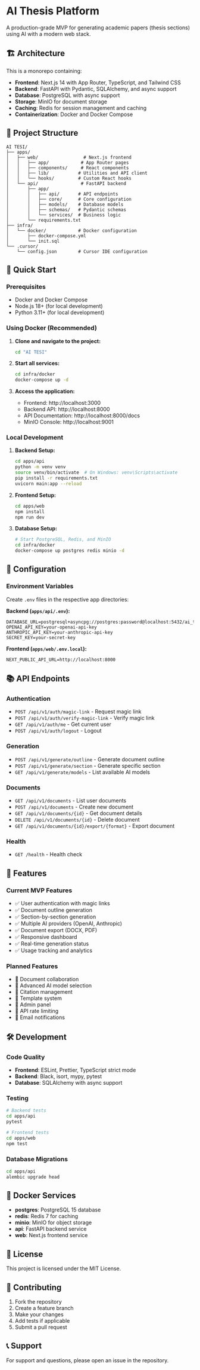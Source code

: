 # AI Thesis Platform

A production-grade MVP for generating academic papers (thesis sections) using AI with a modern web stack.

## 🏗️ Architecture

This is a monorepo containing:

- **Frontend**: Next.js 14 with App Router, TypeScript, and Tailwind CSS
- **Backend**: FastAPI with Pydantic, SQLAlchemy, and async support
- **Database**: PostgreSQL with async support
- **Storage**: MinIO for document storage
- **Caching**: Redis for session management and caching
- **Containerization**: Docker and Docker Compose

## 📁 Project Structure

```
AI TESI/
├── apps/
│   ├── web/                 # Next.js frontend
│   │   ├── app/            # App Router pages
│   │   ├── components/     # React components
│   │   ├── lib/           # Utilities and API client
│   │   └── hooks/         # Custom React hooks
│   └── api/                # FastAPI backend
│       ├── app/
│       │   ├── api/       # API endpoints
│       │   ├── core/      # Core configuration
│       │   ├── models/    # Database models
│       │   ├── schemas/   # Pydantic schemas
│       │   └── services/  # Business logic
│       └── requirements.txt
├── infra/
│   └── docker/            # Docker configuration
│       ├── docker-compose.yml
│       └── init.sql
└── .cursor/
    └── config.json        # Cursor IDE configuration
```

## 🚀 Quick Start

### Prerequisites

- Docker and Docker Compose
- Node.js 18+ (for local development)
- Python 3.11+ (for local development)

### Using Docker (Recommended)

1. **Clone and navigate to the project:**
   ```bash
   cd "AI TESI"
   ```

2. **Start all services:**
   ```bash
   cd infra/docker
   docker-compose up -d
   ```

3. **Access the application:**
   - Frontend: http://localhost:3000
   - Backend API: http://localhost:8000
   - API Documentation: http://localhost:8000/docs
   - MinIO Console: http://localhost:9001

### Local Development

1. **Backend Setup:**
   ```bash
   cd apps/api
   python -m venv venv
   source venv/bin/activate  # On Windows: venv\Scripts\activate
   pip install -r requirements.txt
   uvicorn main:app --reload
   ```

2. **Frontend Setup:**
   ```bash
   cd apps/web
   npm install
   npm run dev
   ```

3. **Database Setup:**
   ```bash
   # Start PostgreSQL, Redis, and MinIO
   cd infra/docker
   docker-compose up postgres redis minio -d
   ```

## 🔧 Configuration

### Environment Variables

Create `.env` files in the respective app directories:

**Backend (`apps/api/.env`):**
```env
DATABASE_URL=postgresql+asyncpg://postgres:password@localhost:5432/ai_thesis_platform
OPENAI_API_KEY=your-openai-api-key
ANTHROPIC_API_KEY=your-anthropic-api-key
SECRET_KEY=your-secret-key
```

**Frontend (`apps/web/.env.local`):**
```env
NEXT_PUBLIC_API_URL=http://localhost:8000
```

## 📚 API Endpoints

### Authentication
- `POST /api/v1/auth/magic-link` - Request magic link
- `POST /api/v1/auth/verify-magic-link` - Verify magic link
- `GET /api/v1/auth/me` - Get current user
- `POST /api/v1/auth/logout` - Logout

### Generation
- `POST /api/v1/generate/outline` - Generate document outline
- `POST /api/v1/generate/section` - Generate specific section
- `GET /api/v1/generate/models` - List available AI models

### Documents
- `GET /api/v1/documents` - List user documents
- `POST /api/v1/documents` - Create new document
- `GET /api/v1/documents/{id}` - Get document details
- `DELETE /api/v1/documents/{id}` - Delete document
- `GET /api/v1/documents/{id}/export/{format}` - Export document

### Health
- `GET /health` - Health check

## 🎯 Features

### Current MVP Features
- ✅ User authentication with magic links
- ✅ Document outline generation
- ✅ Section-by-section generation
- ✅ Multiple AI providers (OpenAI, Anthropic)
- ✅ Document export (DOCX, PDF)
- ✅ Responsive dashboard
- ✅ Real-time generation status
- ✅ Usage tracking and analytics

### Planned Features
- 🔄 Document collaboration
- 🔄 Advanced AI model selection
- 🔄 Citation management
- 🔄 Template system
- 🔄 Admin panel
- 🔄 API rate limiting
- 🔄 Email notifications

## 🛠️ Development

### Code Quality
- **Frontend**: ESLint, Prettier, TypeScript strict mode
- **Backend**: Black, isort, mypy, pytest
- **Database**: SQLAlchemy with async support

### Testing
```bash
# Backend tests
cd apps/api
pytest

# Frontend tests
cd apps/web
npm test
```

### Database Migrations
```bash
cd apps/api
alembic upgrade head
```

## 🐳 Docker Services

- **postgres**: PostgreSQL 15 database
- **redis**: Redis 7 for caching
- **minio**: MinIO for object storage
- **api**: FastAPI backend service
- **web**: Next.js frontend service

## 📝 License

This project is licensed under the MIT License.

## 🤝 Contributing

1. Fork the repository
2. Create a feature branch
3. Make your changes
4. Add tests if applicable
5. Submit a pull request

## 📞 Support

For support and questions, please open an issue in the repository.
